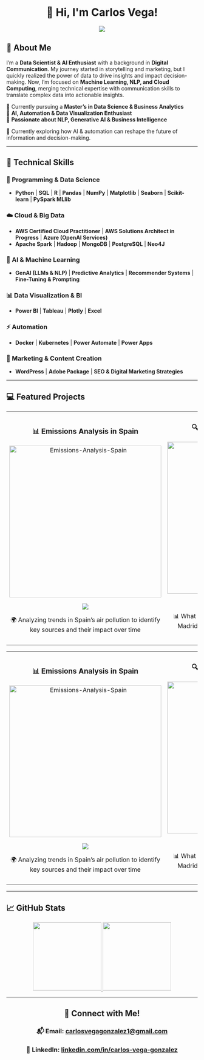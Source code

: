 <div align="center">
<h1 align="center">👋 Hi, I'm Carlos Vega!</h1>
<img src="https://i.imgur.com/Jvd2dN1.png">
</div>

## 🚀 About Me  

I’m a **Data Scientist & AI Enthusiast** with a background in **Digital Communication**. My journey started in storytelling and marketing, but I quickly realized the power of data to drive insights and impact decision-making. Now, I’m focused on **Machine Learning, NLP, and Cloud Computing**, merging technical expertise with communication skills to translate complex data into actionable insights.

🔹 Currently pursuing a **Master’s in Data Science & Business Analytics**  
🔹 **AI, Automation & Data Visualization Enthusiast**  
🔹 **Passionate about NLP, Generative AI & Business Intelligence**  

📍 Currently exploring how AI & automation can reshape the future of information and decision-making.

---

## 🔧 Technical Skills  

### **📌 Programming & Data Science**  
- **Python** | **SQL** | **R** | **Pandas** | **NumPy** | **Matplotlib** | **Seaborn** | **Scikit-learn** | **PySpark MLlib**  

### **☁️ Cloud & Big Data**  
- **AWS Certified Cloud Practitioner** | **AWS Solutions Architect in Progress** | **Azure (OpenAI Services)**
- **Apache Spark** | **Hadoop** | **MongoDB** | **PostgreSQL** | **Neo4J**  

### **🤖 AI & Machine Learning**  
- **GenAI (LLMs & NLP)** | **Predictive Analytics** | **Recommender Systems** | **Fine-Tuning & Prompting**  

### **📊 Data Visualization & BI**  
- **Power BI** | **Tableau** | **Plotly** | **Excel**  

### **⚡ Automation**  
- **Docker** | **Kubernetes** | **Power Automate** | **Power Apps**  

### **🎯 Marketing & Content Creation**  
- **WordPress** | **Adobe Package** | **SEO & Digital Marketing Strategies**  

---

## 💻 Featured Projects  

<table>
<tr>
<td width="50%">
<h3 align="center">📊 Emissions Analysis in Spain</h3>
<div align="center">
<a href="https://github.com/carlosvegag1/Emissions-Analysis-Spain" target="_blank"><img src="https://i.imgur.com/Af3c50M.png" width="400" alt="Emissions-Analysis-Spain"></a>
<p>
<a href="https://github.com/carlosvegag1/Emissions-Analysis-Spain" target="_blank">
<img src="https://img.shields.io/badge/Code-GitHub-ffde59?style=for-the-badge&logo=github&logoColor=white">
</a>
</p>
<p>🌍 Analyzing trends in Spain’s air pollution to identify key sources and their impact over time</p>
</div>
</td>

<td width="50%">
<h3 align="center">🔍 Traffic Accidents in Madrid</h3>
<div align="center">
<a href="https://github.com/carlosvegag1/accidents-analysis-madrid/tree/main" target="_blank"><img src="https://i.imgur.com/Zbrp2U1.png" width="400" alt="AI & Automation"></a>
<p>
<a href="https://github.com/carlosvegag1/Accidents-Analysis-Madrid/tree/main" target="_blank">
<img src="https://img.shields.io/badge/Code-GitHub-d62900?style=for-the-badge&logo=github&logoColor=white">
</a>
</p>
<p>📊 What are the most dangerous hours to drive in Madrid? How do weather conditions influence accidents? 
</p>
</div>
</td>
</tr>
</table>

<table>
<tr>
<td width="50%">
<h3 align="center">📊 Emissions Analysis in Spain</h3>
<div align="center">
<a href="https://github.com/carlosvegag1/Emissions-Analysis-Spain" target="_blank"><img src="https://i.imgur.com/Af3c50M.png" width="400" alt="Emissions-Analysis-Spain"></a>
<p>
<a href="https://github.com/carlosvegag1/Emissions-Analysis-Spain" target="_blank">
<img src="https://img.shields.io/badge/Code-GitHub-ffde59?style=for-the-badge&logo=github&logoColor=white">
</a>
</p>
<p>🌍 Analyzing trends in Spain’s air pollution to identify key sources and their impact over time</p>
</div>
</td>

<td width="50%">
<h3 align="center">🔍 Traffic Accidents in Madrid</h3>
<div align="center">
<a href="https://github.com/carlosvegag1/accidents-analysis-madrid/tree/main" target="_blank"><img src="https://i.imgur.com/Zbrp2U1.png" width="400" alt="AI & Automation"></a>
<p>
<a href="https://github.com/carlosvegag1/Accidents-Analysis-Madrid/tree/main" target="_blank">
<img src="https://img.shields.io/badge/Code-GitHub-d62900?style=for-the-badge&logo=github&logoColor=white">
</a>
</p>
<p>📊 What are the most dangerous hours to drive in Madrid? How do weather conditions influence accidents? 
</p>
</div>
</td>
</tr>
</table>

---

## 📈 GitHub Stats  

<p align="center">
<a href="https://github.com/carlosvegag1">
  <img height="180em" src="https://github-readme-stats-eight-theta.vercel.app/api?username=carlosvegag1&show_icons=true&theme=algolia&include_all_commits=true&count_private=true"/>
  <img height="180em" src="https://github-readme-stats-eight-theta.vercel.app/api/top-langs/?username=carlosvegag1&layout=compact&langs_count=8&theme=algolia"/>
</a>
</p>

---

<div align="center">
<h2 align="center">🔗 Connect with Me!</h2>
<h3 align="center">📬 Email: <a href="mailto:carlosvegagonzalez1@gmail.com">carlosvegagonzalez1@gmail.com</a></h3>
<h3 align="center">🔗 LinkedIn: <a href="https://www.linkedin.com/in/carlos-vega-gonzalez">linkedin.com/in/carlos-vega-gonzalez</a></h3>
</div>
</div>
</div>
